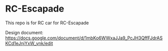 # RC-Escapade

This repo is for RC car for RC-Escapade

Design document: https://docs.google.com/document/d/1mbKo6WWxaJJa9_PcJH3QffFJdrASKCd1eJnjYxW_ynk/edit
